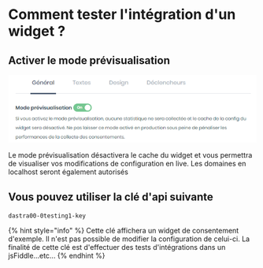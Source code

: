 # Comment tester l'intégration d'un widget ?

## Activer le mode prévisualisation

![](../../../.gitbook/assets/image%20%2817%29.png)

Le mode prévisualisation désactivera le cache du widget et vous permettra de visualiser vos modifications de configuration en live. Les domaines en localhost seront également autorisés

## Vous pouvez utiliser la clé d'api suivante

```
dastra00-0testing1-key
```

{% hint style="info" %}
 Cette clé affichera un widget de consentement d'exemple. Il n'est pas possible de modifier la configuration de celui-ci. La finalité de cette clé est d'effectuer des tests d'intégrations dans un jsFiddle...etc...
{% endhint %}


